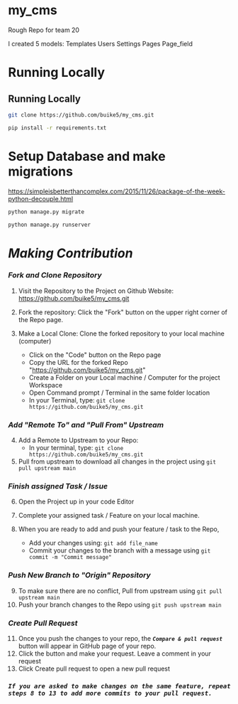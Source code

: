 # my_cms
Rough Repo for team 20

I created 5 models:
Templates
Users
Settings
Pages
Page_field

# Running Locally

## Running Locally

```bash
git clone https://github.com/buike5/my_cms.git
```

```bash
pip install -r requirements.txt
```

# Setup Database and make migrations

<https://simpleisbetterthancomplex.com/2015/11/26/package-of-the-week-python-decouple.html>

```bash
python manage.py migrate
```

```bash
python manage.py runserver
```

# **_Making Contribution_**

### **_Fork and Clone Repository_**

1. Visit the Repository to the Project on Github Website: https://github.com/buike5/my_cms.git
2. Fork the repository: Click the "Fork" button on the upper right corner of the Repo page.
3. Make a Local Clone: Clone the forked repository to your local machine (computer)

   - Click on the "Code" button on the Repo page
   - Copy the URL for the forked Repo "https://github.com/buike5/my_cms.git"
   - Create a Folder on your Local machine / Computer for the project Workspace
   - Open Command prompt / Terminal in the same folder location
   - In your Terminal, type:
     `git clone https://github.com/buike5/my_cms.git`

### **_Add "Remote To" and "Pull From" Upstream_**

4. Add a Remote to Upstream to your Repo:
   - In your terminal, type:
     `git clone https://github.com/buike5/my_cms.git`
5. Pull from upstream to download all changes in the project using `git pull upstream main`

### **_Finish assigned Task / Issue_**

6. Open the Project up in your code Editor
7. Complete your assigned task / Feature on your local machine.

8. When you are ready to add and push your feature / task to the Repo,
   <!-- - Create a new branch with your feature / task name you are adding e.g "ft-Add new channel". To do this, type:
     `git checkout -b ft-Add new channel` -->
   - Add your changes using:
     `git add file_name `
   - Commit your changes to the branch with a message using
     `git commit -m "Commit message"`

<!-- - _\* Note: if the Feature is a bug fix, use `bug:message` for your branch and commit message_ -->

### **_Push New Branch to "Origin" Repository_**

9. To make sure there are no conflict, Pull from upstream using `git pull upstream main`
10. Push your branch changes to the Repo using
    `git push upstream main`

### **_Create Pull Request_**

11. Once you push the changes to your repo, the **_`Compare & pull request`_** button will appear in GitHub page of your repo.
12. Click the button and make your request. Leave a comment in your request
13. Click Create pull request to open a new pull request

### **_`If you are asked to make changes on the same feature, repeat steps 8 to 13 to add more commits to your pull request.`_**
